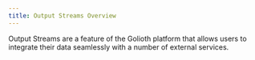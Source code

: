 ```yaml
---
title: Output Streams Overview
---
```


Output Streams are a feature of the Golioth platform that allows users to integrate their data seamlessly with a number of external services.
